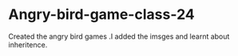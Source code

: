 # Angry-bird-game-class-24
Created the angry bird games .I added the imsges and learnt about inheritence.
